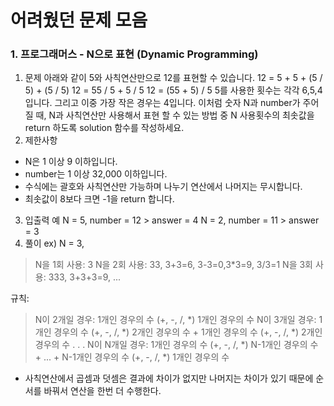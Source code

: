 # 어려웠던 문제 모음

### 1. 프로그래머스 - N으로 표현 (Dynamic Programming)
1. 문제
아래와 같이 5와 사칙연산만으로 12를 표현할 수 있습니다.
12 = 5 + 5 + (5 / 5) + (5 / 5)
12 = 55 / 5 + 5 / 5
12 = (55 + 5) / 5
5를 사용한 횟수는 각각 6,5,4 입니다. 그리고 이중 가장 작은 경우는 4입니다.
이처럼 숫자 N과 number가 주어질 때, N과 사칙연산만 사용해서 표현 할 수 있는 방법 중 N 사용횟수의 최솟값을 return 하도록 solution 함수를 작성하세요.
2. 제한사항
- N은 1 이상 9 이하입니다.
- number는 1 이상 32,000 이하입니다.
- 수식에는 괄호와 사칙연산만 가능하며 나누기 연산에서 나머지는 무시합니다.
- 최솟값이 8보다 크면 -1을 return 합니다.
3. 입출력 예
N = 5, number = 12 > answer = 4
N = 2, number = 11 > answer = 3
4. 풀이 
ex) N = 3,
> N을 1회 사용: 3 
N을 2회 사용: 33, 3+3=6, 3-3=0,3*3=9, 3/3=1
N을 3회 사용: 333, 3+3+3=9, ...

 규칙: 
 > N이 2개일 경우: 1개인 경우의 수 (+, -, /, *) 1개인 경우의 수
 N이 3개일 경우: 1개인 경우의 수 (+, -, /, *) 2개인 경우의 수 + 1개인 경우의 수 (+, -, /, *) 2개인 경우의 수
				.
				.
				.
 N이 N개일 경우: 1개인 경우의 수 (+, -, /, *) N-1개인 경우의 수 + ... + N-1개인 경우의 수 (+, -, /, *) 1개인 경우의 수

 * 사칙연산에서 곱셈과 덧셈은 결과에 차이가 없지만 나머지는 차이가 있기 때문에 순서를 바꿔서 연산을 한번 더 수행한다.

 

